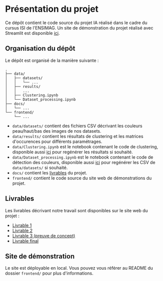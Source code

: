 # Présentation du projet
Ce dépôt contient le code source du projet IA réalisé dans le cadre du cursus ISI de l'ENSIMAG. Un site de démonstration du projet réalisé avec Streamlit est disponible [ici](https://ia-clothes.streamlit.app/).

## Organisation du dépôt
Le dépôt est organisé de la manière suivante :
```
.
├── data/
│   ├── datasets/
│   │   └── ...
│   ├── results/
│   │   ...
│   ├── Clustering.ipynb
│   └── Dataset_processing.ipynb
├── docs/
│   └── ...
└── frontend/
    └── ...
```
- `data/datasets/` contient des fichiers CSV décrivant les couleurs peau/haut/bas des images de nos datasets.
- `data/results/` contient les résultats de clustering et les matrices d'occurences pour différents paramétrages.
- `data/Clustering.ipynb` est le notebook contenant le code de clustering, disponible aussi [ici](https://colab.research.google.com/drive/10GGzqcxp0jIl4kTurNXCNJLFwRQY8UVE?usp=sharing) pour regénérer les résultats si souhaité.
- `data/Dataset_processing.ipynb` est le notebook contenant le code de détection des couleurs, disponible aussi [ici](https://colab.research.google.com/drive/19Hn6Y-09XlVNDg7Hp798v5ZL41UBsx8S?usp=sharing) pour regénérer les CSV de `data/datasets/` si souhaité.
- `docs/` contient les [livrables](#livrables) du projet.
- `frontend/` contient le code source du site web de démonstrations du projet.

## Livrables
Les livrables décrivant notre travail sont disponibles sur le site web du projet :
- [Livrable 1](https://nielk74.github.io/ia-clothes/#/livrable-1/)
- [Livrable 2](https://nielk74.github.io/ia-clothes/#/livrable-2/)
- [Livrable 3 (preuve de concept)](https://nielk74.github.io/ia-clothes/#/livrable-3/)
- [Livrable final](https://nielk74.github.io/ia-clothes/#/livrable-final/)

## Site de démonstration
Le site est déployable en local. Vous pouvez vous référer au README du dossier `frontend/` pour plus d'informations.